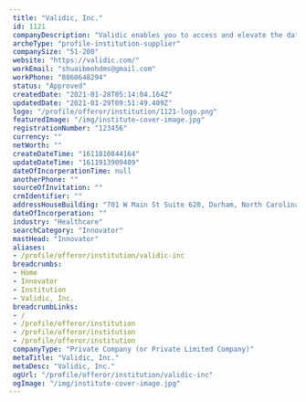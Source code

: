 ```yaml
--- 
 title: "Validic, Inc." 
 id: 1121 
 companyDescription: "Validic enables you to access and elevate the data your populations and members generate daily. Our platform and mobile solutions provide continuous access to personal health data from nearly 500 in-home medical devices and wearables. Built on Validic\x27s core health data platform, the company offers a remote patient monitoring solution to administer and support comprehensive virtual care programs." 
 archeType: "profile-institution-supplier" 
 companySize: "51-200"  
 website: "https://validic.com/" 
 workEmail: "shuaibmohdms@gmail.com" 
 workPhone: "8860648294" 
 status: "Approved" 
 createdDate: "2021-01-28T05:14:04.164Z" 
 updatedDate: "2021-01-29T09:51:49.409Z" 
 logo: "/profile/offeror/institution/1121-logo.png" 
 featuredImage: "/img/institute-cover-image.jpg" 
 registrationNumber: "123456" 
 currency: "" 
 netWorth: ""  
 createDateTime: "1611810844164"  
 updateDateTime: "1611913909409"  
 dateOfIncorperationTime: null 
 anotherPhone: "" 
 sourceOfInvitation: "" 
 crmIdentifier: "" 
 addressHouseBuilding: "701 W Main St Suite 620, Durham, North Carolina, 27701, United States" 
 dateOfIncorperation: "" 
 industry: "Healthcare" 
 searchCategory: "Innovator" 
 mastHead: "Innovator" 
 aliases: 
 - /profile/offeror/institution/validic-inc  
 breadcrumbs: 
 - Home
 - Innovator
 - Institution
 - Validic, Inc.  
 breadcrumbLinks: 
 - /
 - /profile/offeror/institution
 - /profile/offeror/institution
 - /profile/offeror/institution  
 companyType: "Private Company (or Private Limited Company)" 
 metaTitle: "Validic, Inc." 
 metaDesc: "Validic, Inc." 
 ogUrl: "/profile/offeror/institution/validic-inc" 
 ogImage: "/img/institute-cover-image.jpg"
---
```


